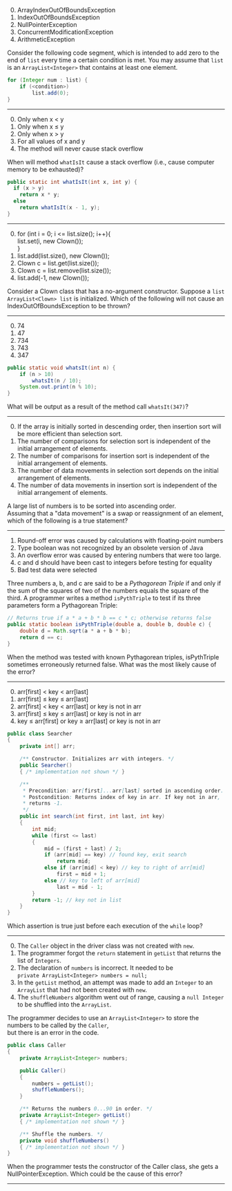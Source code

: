0. ArrayIndexOutOfBoundsException  
0. IndexOutOfBoundsException  
0. NullPointerException  
1. ConcurrentModificationException  
0. ArithmeticException  

Consider the following code segment, which is intended to add zero to the end of `list` every time a certain condition is met. You may assume that `list` is an `ArrayList<Integer>` that contains at least one element.

```java
for (Integer num : list) {
    if (<condition>)
        list.add(0);
}
```

---

0. Only when x < y  
1. Only when x ≤ y  
0. Only when x > y  
0. For all values of x and y  
0. The method will never cause stack overflow  

When will method `whatIsIt` cause a stack overflow (i.e., cause computer memory to be exhausted)?

```java
public static int whatIsIt(int x, int y) {
  if (x > y)
    return x * y;
  else
    return whatIsIt(x - 1, y);
}
```
---

0. for (int i = 0; i <= list.size(); i++){  
 list.set(i, new Clown());  
}
1. list.add(list.size(), new Clown());
0. Clown c = list.get(list.size());
0. Clown c = list.remove(list.size());
0. list.add(-1, new Clown());

Consider a Clown class that has a no-argument constructor. Suppose a `list ArrayList<Clown> list` is initialized.
Which of the following will not cause an IndexOutOfBoundsException to be thrown?

---

0. 74  
0. 47  
0. 734  
0. 743  
1. 347  

```java
public static void whatsIt(int n) {
    if (n > 10)
        whatsIt(n / 10);
    System.out.print(n % 10);
}
```
What will be output as a result of the method call `whatsIt(347)`?

---

0. If the array is initially sorted in descending order, then insertion sort will be more efficient than selection sort.  
1. The number of comparisons for selection sort is independent of the initial arrangement of elements.  
0. The number of comparisons for insertion sort is independent of the initial arrangement of elements.  
0. The number of data movements in selection sort depends on the initial arrangement of elements.  
0. The number of data movements in insertion sort is independent of the initial arrangement of elements.  

A large list of numbers is to be sorted into ascending order.  
Assuming that a "data movement" is a swap or reassignment of an element, which of the following is a true statement?

---

1. Round-off error was caused by calculations with floating-point numbers  
0. Type boolean was not recognized by an obsolete version of Java  
0. An overflow error was caused by entering numbers that were too large.
0. c and d should have been cast to integers before testing for equality  
0. Bad test data were selected  

Three numbers a, b, and c are said to be a *Pythagorean Triple* if and only if the sum of the squares of two of the numbers equals the square of the third. A programmer writes a method `isPythTriple` to test if its three parameters form a Pythagorean Triple:

```java
// Returns true if a * a + b * b == c * c; otherwise returns false
public static boolean isPythTriple(double a, double b, double c) {
    double d = Math.sqrt(a * a + b * b);
    return d == c;
}
```
When the method was tested with known Pythagorean triples, isPythTriple sometimes erroneously returned false. What was the most likely cause of the error?

---


0. arr[first] < key < arr[last]  
0. arr[first] ≤ key ≤ arr[last]  
0. arr[first] < key < arr[last] or key is not in arr  
1. arr[first] ≤ key ≤ arr[last] or key is not in arr  
0. key ≤ arr[first] or key ≥ arr[last] or key is not in arr  

```java
public class Searcher
{
    private int[] arr;

    /** Constructor. Initializes arr with integers. */
    public Searcher()
    { /* implementation not shown */ }

    /**
     * Precondition: arr[first]...arr[last] sorted in ascending order.
     * Postcondition: Returns index of key in arr. If key not in arr,
     * returns -1.
     */
    public int search(int first, int last, int key)
    {
        int mid;
        while (first <= last)
        {
            mid = (first + last) / 2;
            if (arr[mid] == key) // found key, exit search
                return mid;
            else if (arr[mid] < key) // key to right of arr[mid]
                first = mid + 1;
            else // key to left of arr[mid]
                last = mid - 1;
        }
        return -1; // key not in list
    }
}
```
Which assertion is true just before each execution of the `while` loop?

---

0. The `Caller` object in the driver class was not created with `new`.  
0. The programmer forgot the `return` statement in `getList` that returns the list of `Integers`.  
0. The declaration of `numbers` is incorrect. It needed to be  
   `private ArrayList<Integer> numbers = null;`  
1. In the `getList` method, an attempt was made to add an `Integer` to an `ArrayList` that had not been created with `new`.  
0. The `shuffleNumbers` algorithm went out of range, causing a `null Integer` to be shuffled into the `ArrayList`.  

The programmer decides to use an `ArrayList<Integer>` to store the numbers to be called by the `Caller`,  
but there is an error in the code.

```java
public class Caller
{
    private ArrayList<Integer> numbers;

    public Caller()
    {
        numbers = getList();
        shuffleNumbers();
    }

    /** Returns the numbers 0...90 in order. */
    private ArrayList<Integer> getList()
    { /* implementation not shown */ }

    /** Shuffle the numbers. */
    private void shuffleNumbers()
    { /* implementation not shown */ }
}
```
When the programmer tests the constructor of the Caller class, she gets a NullPointerException.
Which could be the cause of this error?

---
